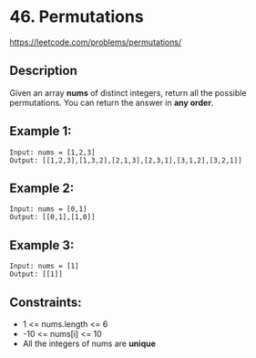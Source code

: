 # 46. Permutations

https://leetcode.com/problems/permutations/

## Description

Given an array __nums__ of distinct integers, return all the possible permutations. You can return the answer in **any order**.


## Example 1:

    Input: nums = [1,2,3]
    Output: [[1,2,3],[1,3,2],[2,1,3],[2,3,1],[3,1,2],[3,2,1]]


## Example 2:

    Input: nums = [0,1]
    Output: [[0,1],[1,0]]


## Example 3:

    Input: nums = [1]
    Output: [[1]]


## Constraints:

- 1 <= nums.length <= 6 
- -10 <= nums[i] <= 10 
- All the integers of nums are **unique**